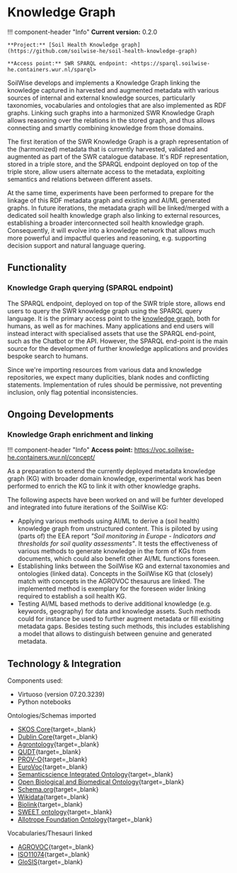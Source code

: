 # Knowledge Graph

!!! component-header "Info"
    **Current version:** 0.2.0 

    **Project:** [Soil Health Knowledge graph](https://github.com/soilwise-he/soil-health-knowledge-graph)

    **Access point:** SWR SPARQL endpoint: <https://sparql.soilwise-he.containers.wur.nl/sparql>

SoilWise develops and implements a Knowledge Graph linking the knowledge captured in harvested and augmented metadata with various sources of internal and external knowledge sources, particularly taxonomies, vocabularies and ontologies that are also implemented as RDF graphs. Linking such graphs into a harmonized SWR Knowledge Graph allows reasoning over the relations in the stored graph, and thus allows connecting and smartly combining knowledge from those domains.

The first iteration of the SWR Knowledge Graph is a graph representation of the (harmonized) metadata that is currently harvested, validated and augmented as part of the SWR catalogue database. It's RDF representation, stored in a triple store, and the SPARQL endpoint deployed on top of the triple store, allow users alternate access to the metadata, exploiting semantics and relations between different assets. 

At the same time, experiments have been performed to prepare for the linkage of this RDF metadata graph and existing and AI/ML generated graphs. In future iterations, the metadata graph will be linked/merged with a dedicated soil health knowledge graph also linking to external resources, establishing a broader interconnected soil health knowledge graph. Consequently, it will evolve into a knowledge network that allows much more powerful and impactful queries and reasoning, e.g. supporting decision support and natural language quering.

## Functionality

### Knowledge Graph querying (SPARQL endpoint) 

The SPARQL endpoint, deployed on top of the SWR triple store, allows end users to query the SWR knowledge graph using the SPARQL query language. It is the primary access point to the [knowledge graph](../technical_components/storage.md#knowledge-graph-triple-store), both for humans, as well as for machines. Many applications and end users will instead interact with specialised assets that use the SPARQL end-point, such as the Chatbot or the API. However, the SPARQL end-point is the main source for the development of further knowledge applications and provides bespoke search to humans.

Since we're importing resources from various data and knowledge repositories, we expect many duplicities, blank nodes and conflicting statements. Implementation of rules should be permissive, not preventing inclusion, only flag potential inconsistencies.

## Ongoing Developments

### Knowledge Graph enrichment and linking 

!!! component-header "Info"
    **Access point:** <https://voc.soilwise-he.containers.wur.nl/concept/>

As a preparation to extend the currently deployed metadata knowledge graph (KG) with broader domain knowledge, experimental work has been performed to enrich the KG to link it with other knowledge graphs. 

The following aspects have been worked on and will  be furhter developed and integrated into future iterations of the SoilWise KG:

- Applying various methods using AI/ML to derive a (soil health) knowledge graph from unstructured content. This is piloted by using (parts of) the EEA report _"Soil monitoring in Europe - Indicators and thresholds for soil quality assessments"_. It tests the effectiveness of various methods to generate knowledge in the form of KGs from documents, which could also benefit other AI/ML functions foreseen.
- Establishing links between the SoilWise KG and external taxonomies and ontologies (linked data). Concepts in the SoilWise KG that (closely) match with concepts in the AGROVOC thesaurus are linked. The implemented method is exemplary for the foreseen wider linking required to establish a soil health KG.
- Testing AI/ML based methods to derive additional knowledge (e.g. keywords, geography) for data and knowledge assets. Such methods could for instance be used to further augment metadata or fill exisiting metadata gaps. Besides testing such methods, this includes establishing a model that allows to distinguish between genuine and generated metadata.

## Technology & Integration

Components used:

- Virtuoso (version 07.20.3239)
- Python notebooks

Ontologies/Schemas imported

- [SKOS Core](https://www.w3.org/2009/08/skos-reference/skos.html){target=_blank}
- [Dublin Core](https://www.dublincore.org/specifications/dublin-core/){target=_blank}
- [Agrontology](https://aims.fao.org/aos/agrontology){target=_blank}
- [QUDT](https://qudt.org/){target=_blank}
- [PROV-O](https://www.w3.org/TR/prov-o/){target=_blank}
- [EuroVoc](https://op.europa.eu/en/web/eu-vocabularies){target=_blank}
- [Semanticscience Integrated Ontology](https://sio.semanticscience.org/){target=_blank}
- [Open Biological and Biomedical Ontology](https://obofoundry.org/){target=_blank}
- [Schema.org](https://schema.org/){target=_blank}
- [Wikidata](https://www.wikidata.org/){target=_blank}
- [Biolink](https://biolink.github.io/biolink-model/){target=_blank}
- [SWEET ontology](http://sweetontology.net/){target=_blank}
- [Allotrope Foundation Ontology](https://www.allotrope.org/ontologies){target=_blank}

Vocabularies/Thesauri linked

- [AGROVOC](https://aims.fao.org/aos/agrovoc){target=_blank}
- [ISO11074](https://data.geoscience.earth/ncl/ISO11074"){target=_blank}
- [GloSIS](https://glosis-ld.github.io/glosis/){target=_blank}
